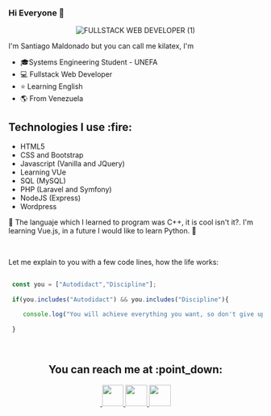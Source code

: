 
### Hi Everyone 👋

<div align="center">
  
![FULLSTACK WEB DEVELOPER (1)](https://user-images.githubusercontent.com/61796010/126690944-17c1f2f0-3d15-4516-958f-316f9bb9ce74.gif)
  
</div>

I'm Santiago Maldonado but you can call me kilatex, I'm
- 🎓Systems Engineering Student - UNEFA
- :computer: Fullstack Web Developer
- :star: Learning English 
- :earth_americas: From Venezuela

<h2 >Technologies I use :fire:</h2>

- HTML5
- CSS and Bootstrap
- Javascript (Vanilla and JQuery)
- Learning VUe
- SQL (MySQL)
- PHP (Laravel and Symfony)
- NodeJS (Express)
- Wordpress

:memo: The languaje which I learned to program  was C++, it is cool isn't it?. I'm learning Vue.js, in a future I would like to learn Python. :star2:

<br>

Let me explain to you with a few code lines, how the life works:
```javascript
  
 const you = ["Autodidact","Discipline"]; 
 
 if(you.includes("Autodidact") && you.includes("Discipline"){
 
    console.log("You will achieve everything you want, so don't give up and go ahead!");
    
 }
  
  
```

<h2 align="center">You can reach me at :point_down:</h2>

<div align="center">
    <a href="https://t.me/kilatex" target="_blank">
        <img src="https://user-images.githubusercontent.com/61796010/126672165-275a7891-5735-4c88-a01d-53203696a24c.png" alt="" srcset="">
    </a>  
    <a href="https://www.linkedin.com/in/santiagodsantiago/" target="_blank">
        <img src="https://user-images.githubusercontent.com/61796010/126674271-7056816b-fb5c-4b62-819f-32db6428499f.png"  height="42" width="42" alt="" srcset="">
    </a>
    <a href="https://www.youtube.com/channel/UCkuPTxli4WayVHVjZ_wTZdw" target="_blank">
        <img src="https://user-images.githubusercontent.com/61796010/126675107-347517fd-3a5e-4baf-aad4-a0865fd2c06d.png"  height="42" width="43" alt="" srcset="">
    </a>
    <a href="https://twitter.com/kilatexyz" target="_blank">
        <img src="https://user-images.githubusercontent.com/61796010/126675670-e43a9ccb-f887-4c2e-8a1b-2c6e3184f820.png"  height="42" width="43" alt="" srcset="">
    </a>
</div>

